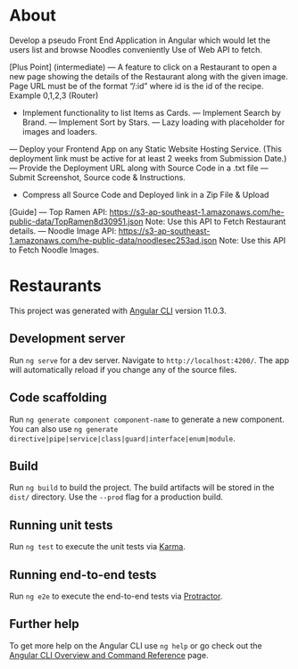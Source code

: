 # About

Develop a pseudo Front End Application in Angular  which would let the users list and browse Noodles conveniently Use of Web API to fetch.

[Plus Point] (intermediate)
— A feature to click on a Restaurant to open a new page showing the details of the Restaurant along with the given image. Page URL must be of the format “/:id” where id is the id of the recipe. Example 0,1,2,3 (Router)
- Implement functionality to list Items as Cards.
— Implement Search by Brand.
— Implement Sort by Stars.
— Lazy loading with placeholder for images and loaders.

— Deploy your Frontend App on any Static Website Hosting Service. (This deployment link must be active for at least 2 weeks from Submission Date.)
— Provide the Deployment URL along with Source Code in a .txt file
 — Submit Screenshot, Source code & Instructions.
 - Compress all Source Code and Deployed link in a Zip File & Upload

[Guide]
— Top Ramen API: https://s3-ap-southeast-1.amazonaws.com/he-public-data/TopRamen8d30951.json
    Note: Use this API to Fetch Restaurant details.
— Noodle Image API: https://s3-ap-southeast-1.amazonaws.com/he-public-data/noodlesec253ad.json
    Note: Use this API to Fetch Noodle Images.
 



# Restaurants

This project was generated with [Angular CLI](https://github.com/angular/angular-cli) version 11.0.3.

## Development server

Run `ng serve` for a dev server. Navigate to `http://localhost:4200/`. The app will automatically reload if you change any of the source files.

## Code scaffolding

Run `ng generate component component-name` to generate a new component. You can also use `ng generate directive|pipe|service|class|guard|interface|enum|module`.

## Build

Run `ng build` to build the project. The build artifacts will be stored in the `dist/` directory. Use the `--prod` flag for a production build.

## Running unit tests

Run `ng test` to execute the unit tests via [Karma](https://karma-runner.github.io).

## Running end-to-end tests

Run `ng e2e` to execute the end-to-end tests via [Protractor](http://www.protractortest.org/).

## Further help

To get more help on the Angular CLI use `ng help` or go check out the [Angular CLI Overview and Command Reference](https://angular.io/cli) page.
